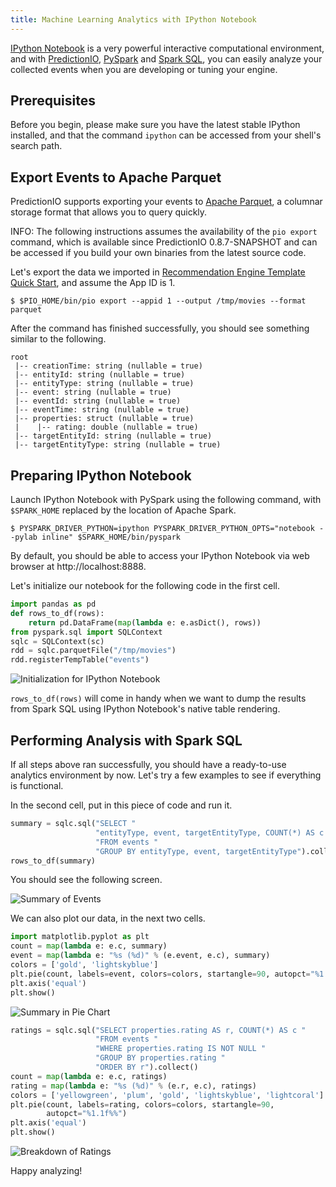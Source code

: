 ```yaml
---
title: Machine Learning Analytics with IPython Notebook
---
```


[IPython Notebook](http://ipython.org/notebook.html) is a very powerful
interactive computational environment, and with
[PredictionIO](https://prediction.io),
[PySpark](http://spark.apache.org/docs/latest/api/python/) and [Spark
SQL](https://spark.apache.org/sql/), you can easily analyze your collected
events when you are developing or tuning your engine.

## Prerequisites

Before you begin, please make sure you have the latest stable IPython installed,
and that the command `ipython` can be accessed from your shell's search path.

## Export Events to Apache Parquet

PredictionIO supports exporting your events to [Apache
Parquet](http://parquet.incubator.apache.org/), a columnar storage format that
allows you to query quickly.

INFO: The following instructions assumes the availability of the `pio export`
command, which is available since PredictionIO 0.8.7-SNAPSHOT and can be
accessed if you build your own binaries from the latest source code.

Let's export the data we imported in [Recommendation Engine Template Quick
Start](/templates/recommendation/quickstart/#import-sample-data), and assume the
App ID is 1.

```
$ $PIO_HOME/bin/pio export --appid 1 --output /tmp/movies --format parquet
```

After the command has finished successfully, you should see something similar to
the following.

```
root
 |-- creationTime: string (nullable = true)
 |-- entityId: string (nullable = true)
 |-- entityType: string (nullable = true)
 |-- event: string (nullable = true)
 |-- eventId: string (nullable = true)
 |-- eventTime: string (nullable = true)
 |-- properties: struct (nullable = true)
 |    |-- rating: double (nullable = true)
 |-- targetEntityId: string (nullable = true)
 |-- targetEntityType: string (nullable = true)
```

## Preparing IPython Notebook

Launch IPython Notebook with PySpark using the following command, with
`$SPARK_HOME` replaced by the location of Apache Spark.

```
$ PYSPARK_DRIVER_PYTHON=ipython PYSPARK_DRIVER_PYTHON_OPTS="notebook --pylab inline" $SPARK_HOME/bin/pyspark
```

By default, you should be able to access your IPython Notebook via web browser
at http://localhost:8888.

Let's initialize our notebook for the following code in the first cell.

```python
import pandas as pd
def rows_to_df(rows):
    return pd.DataFrame(map(lambda e: e.asDict(), rows))
from pyspark.sql import SQLContext
sqlc = SQLContext(sc)
rdd = sqlc.parquetFile("/tmp/movies")
rdd.registerTempTable("events")
```

![Initialization for IPython Notebook](/images/datacollection/ipynb-01.png)

`rows_to_df(rows)` will come in handy when we want to dump the results from
Spark SQL using IPython Notebook's native table rendering.

## Performing Analysis with Spark SQL

If all steps above ran successfully, you should have a ready-to-use analytics
environment by now. Let's try a few examples to see if everything is functional.

In the second cell, put in this piece of code and run it.

```python
summary = sqlc.sql("SELECT "
                   "entityType, event, targetEntityType, COUNT(*) AS c "
                   "FROM events "
                   "GROUP BY entityType, event, targetEntityType").collect()
rows_to_df(summary)
```

You should see the following screen.

![Summary of Events](/images/datacollection/ipynb-02.png)

We can also plot our data, in the next two cells.

```python
import matplotlib.pyplot as plt
count = map(lambda e: e.c, summary)
event = map(lambda e: "%s (%d)" % (e.event, e.c), summary)
colors = ['gold', 'lightskyblue']
plt.pie(count, labels=event, colors=colors, startangle=90, autopct="%1.1f%%")
plt.axis('equal')
plt.show()
```

![Summary in Pie Chart](/images/datacollection/ipynb-03.png)

```python
ratings = sqlc.sql("SELECT properties.rating AS r, COUNT(*) AS c "
                   "FROM events "
                   "WHERE properties.rating IS NOT NULL "
                   "GROUP BY properties.rating "
                   "ORDER BY r").collect()
count = map(lambda e: e.c, ratings)
rating = map(lambda e: "%s (%d)" % (e.r, e.c), ratings)
colors = ['yellowgreen', 'plum', 'gold', 'lightskyblue', 'lightcoral']
plt.pie(count, labels=rating, colors=colors, startangle=90,
        autopct="%1.1f%%")
plt.axis('equal')
plt.show()
```

![Breakdown of Ratings](/images/datacollection/ipynb-04.png)

Happy analyzing!
